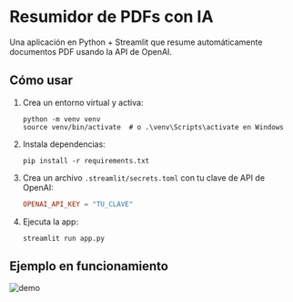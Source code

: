 # Resumidor de PDFs con IA

Una aplicación en Python + Streamlit que resume automáticamente documentos PDF usando la API de OpenAI.

## Cómo usar

1. Crea un entorno virtual y activa:
   ```
   python -m venv venv
   source venv/bin/activate  # o .\venv\Scripts\activate en Windows
   ```

2. Instala dependencias:
   ```
   pip install -r requirements.txt
   ```

3. Crea un archivo `.streamlit/secrets.toml` con tu clave de API de OpenAI:
   ```toml
   OPENAI_API_KEY = "TU_CLAVE"
   ```

4. Ejecuta la app:
   ```
   streamlit run app.py
   ```

## Ejemplo en funcionamiento

![demo](https://placehold.co/600x300?text=Demo+resumidor)
